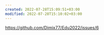 ```yaml
---
created: 2022-07-28T15:09:51+03:00
modified: 2022-07-28T15:10:02+03:00
---
```


https://github.com/Dimix77/Edu2022/issues/6
